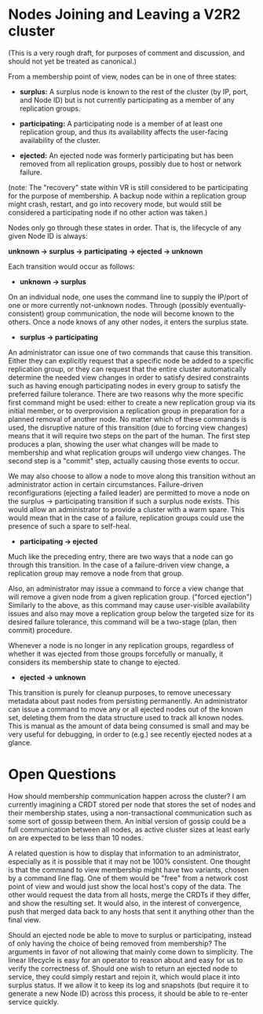 Nodes Joining and Leaving a V2R2 cluster
=================

(This is a very rough draft, for purposes of comment and discussion, and
should not yet be treated as canonical.)

From a membership point of view, nodes can be in one of three states:

- **surplus:**
A surplus node is known to the rest of the cluster (by IP, port, and Node
ID) but is not currently participating as a member of any replication groups.

- **participating:**
A participating node is a member of at least one replication group, and
thus its availability affects the user-facing availability of the cluster.

- **ejected:**
An ejected node was formerly participating but has been removed from all
replication groups, possibly due to host or network failure.

(note: The "recovery" state within VR is still considered to be participating
for the purpose of membership. A backup node within a replication group might
crash, restart, and go into recovery mode, but would still be considered a
participating node if no other action was taken.)

Nodes only go through these states in order. That is, the lifecycle of any
given Node ID is always:

**unknown -> surplus -> participating -> ejected -> unknown**

Each transition would occur as follows:

- **unknown -> surplus**

On an individual node, one uses the command line to supply the IP/port of one
or more currently not-unknown nodes. Through (possibly eventually-consistent)
group communication, the node will become known to the others. Once a node
knows of any other nodes, it enters the surplus state.

- **surplus -> participating**

An administrator can issue one of two commands that cause this transition.
Either they can explicitly request that a specific node be added to a specific
replication group, or they can request that the entire cluster automatically
determine the needed view changes in order to satisfy desired constraints
such as having enough participating nodes in every group to satisfy the
preferred failure tolerance. There are two reasons why the more specific first
command might be used: either to create a new replication group via its
initial member, or to overprovision a replication group in preparation for a
planned removal of another node. No matter which of these commands is used,
the disruptive nature of this transition (due to forcing view changes) means
that it will require two steps on the part of the human. The first step
produces a plan, showing the user what changes will be made to membership and
what replication groups will undergo view changes. The second step is a
"commit" step, actually causing those events to occur.

We may also choose to allow a node to move along this transition without an
administrator action in certain circumstances. Failure-driven reconfigurations
(ejecting a failed leader) are permitted to move a node on the
surplus -> participating transition if such a surplus node exists. This would
allow an administrator to provide a cluster with a warm spare. This would mean
that in the case of a failure, replication groups could use the presence of
such a spare to self-heal.

- **participating -> ejected**

Much like the preceding entry, there are two ways that a node can go through
this transition. In the case of a failure-driven view change, a replication
group may remove a node from that group. 

Also, an administrator may issue a command to force a view change that will
remove a given node from a given replication group. ("forced ejection")
Similarly to the above, as this command may cause user-visible availability
issues and also may move a replication group below the targeted size for its
desired failure tolerance, this command will be a two-stage (plan, then
commit) procedure.

Whenever a node is no longer in any replication groups, regardless of whether
it was ejected from those groups forcefully or manually, it considers its
membership state to change to ejected.

- **ejected -> unknown**
 
This transition is purely for cleanup purposes, to remove unecessary metadata
about past nodes from persisting permanently. An administrator can issue a
command to move any or all ejected nodes out of the known set, deleting them
from the data structure used to track all known nodes. This is manual as the
amount of data being consumed is small and may be very useful for debugging,
in order to (e.g.) see recently ejected nodes at a glance.

Open Questions
=============

How should membership communication happen across the cluster?
I am currently imagining a CRDT stored per node that stores the set of nodes
and their membership states, using a non-transactional communication such
as some sort of gossip between them. An initial version of gossip could be
a full communication between all nodes, as active cluster sizes at least early
on are expected to be less than 10 nodes.

A related question is how to display that information to an administrator,
especially as it is possible that it may not be 100% consistent. One thought
is that the command to view membership might have two variants, chosen by a
command line flag. One of them would be "free" from a network cost point of
view and would just show the local host's copy of the data. The other would
request the data from all hosts, merge the CRDTs if they differ, and show the
resulting set. It would also, in the interest of convergence, push that merged
data back to any hosts that sent it anything other than the final view. 

Should an ejected node be able to move to surplus or participating, instead of
only having the choice of being removed from membership? The arguments in
favor of not allowing that mainly come down to simplicity. The linear lifecycle
is easy for an operator to reason about and easy for us to verify the
correctness of. Should one wish to return an ejected node to service, they
could simply restart and rejoin it, which would place it into surplus status.
If we allow it to keep its log and snapshots (but require it to generate a new
Node ID) across this process, it should be able to re-enter service quickly.


